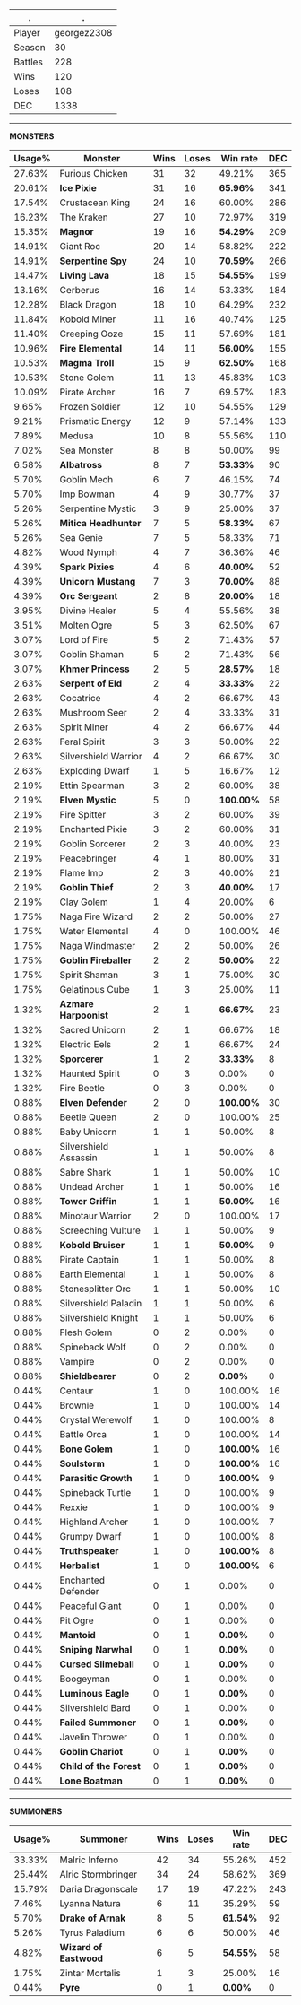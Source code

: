 .|.
|-|-
Player|georgez2308
Season|30
Battles|228
Wins|120
Loses|108
DEC|1338

---
**MONSTERS**

Usage%|Monster|Wins|Loses|Win rate|DEC|
-|-|-|-|-|-|
27.63%|Furious Chicken|31|32|49.21%|365|
20.61%|**Ice Pixie**|31|16|**65.96%**|341|
17.54%|Crustacean King|24|16|60.00%|286|
16.23%|The Kraken|27|10|72.97%|319|
15.35%|**Magnor**|19|16|**54.29%**|209|
14.91%|Giant Roc|20|14|58.82%|222|
14.91%|**Serpentine Spy**|24|10|**70.59%**|266|
14.47%|**Living Lava**|18|15|**54.55%**|199|
13.16%|Cerberus|16|14|53.33%|184|
12.28%|Black Dragon|18|10|64.29%|232|
11.84%|Kobold Miner|11|16|40.74%|125|
11.40%|Creeping Ooze|15|11|57.69%|181|
10.96%|**Fire Elemental**|14|11|**56.00%**|155|
10.53%|**Magma Troll**|15|9|**62.50%**|168|
10.53%|Stone Golem|11|13|45.83%|103|
10.09%|Pirate Archer|16|7|69.57%|183|
9.65%|Frozen Soldier|12|10|54.55%|129|
9.21%|Prismatic Energy|12|9|57.14%|133|
7.89%|Medusa|10|8|55.56%|110|
7.02%|Sea Monster|8|8|50.00%|99|
6.58%|**Albatross**|8|7|**53.33%**|90|
5.70%|Goblin Mech|6|7|46.15%|74|
5.70%|Imp Bowman|4|9|30.77%|37|
5.26%|Serpentine Mystic|3|9|25.00%|37|
5.26%|**Mitica Headhunter**|7|5|**58.33%**|67|
5.26%|Sea Genie|7|5|58.33%|71|
4.82%|Wood Nymph|4|7|36.36%|46|
4.39%|**Spark Pixies**|4|6|**40.00%**|52|
4.39%|**Unicorn Mustang**|7|3|**70.00%**|88|
4.39%|**Orc Sergeant**|2|8|**20.00%**|18|
3.95%|Divine Healer|5|4|55.56%|38|
3.51%|Molten Ogre|5|3|62.50%|67|
3.07%|Lord of Fire|5|2|71.43%|57|
3.07%|Goblin Shaman|5|2|71.43%|56|
3.07%|**Khmer Princess**|2|5|**28.57%**|18|
2.63%|**Serpent of Eld**|2|4|**33.33%**|22|
2.63%|Cocatrice|4|2|66.67%|43|
2.63%|Mushroom Seer|2|4|33.33%|31|
2.63%|Spirit Miner|4|2|66.67%|44|
2.63%|Feral Spirit|3|3|50.00%|22|
2.63%|Silvershield Warrior|4|2|66.67%|30|
2.63%|Exploding Dwarf|1|5|16.67%|12|
2.19%|Ettin Spearman|3|2|60.00%|38|
2.19%|**Elven Mystic**|5|0|**100.00%**|58|
2.19%|Fire Spitter|3|2|60.00%|39|
2.19%|Enchanted Pixie|3|2|60.00%|31|
2.19%|Goblin Sorcerer|2|3|40.00%|23|
2.19%|Peacebringer|4|1|80.00%|31|
2.19%|Flame Imp|2|3|40.00%|21|
2.19%|**Goblin Thief**|2|3|**40.00%**|17|
2.19%|Clay Golem|1|4|20.00%|6|
1.75%|Naga Fire Wizard|2|2|50.00%|27|
1.75%|Water Elemental|4|0|100.00%|46|
1.75%|Naga Windmaster|2|2|50.00%|26|
1.75%|**Goblin Fireballer**|2|2|**50.00%**|22|
1.75%|Spirit Shaman|3|1|75.00%|30|
1.75%|Gelatinous Cube|1|3|25.00%|11|
1.32%|**Azmare Harpoonist**|2|1|**66.67%**|23|
1.32%|Sacred Unicorn|2|1|66.67%|18|
1.32%|Electric Eels|2|1|66.67%|24|
1.32%|**Sporcerer**|1|2|**33.33%**|8|
1.32%|Haunted Spirit|0|3|0.00%|0|
1.32%|Fire Beetle|0|3|0.00%|0|
0.88%|**Elven Defender**|2|0|**100.00%**|30|
0.88%|Beetle Queen|2|0|100.00%|25|
0.88%|Baby Unicorn|1|1|50.00%|8|
0.88%|Silvershield Assassin|1|1|50.00%|8|
0.88%|Sabre Shark|1|1|50.00%|10|
0.88%|Undead Archer|1|1|50.00%|16|
0.88%|**Tower Griffin**|1|1|**50.00%**|16|
0.88%|Minotaur Warrior|2|0|100.00%|17|
0.88%|Screeching Vulture|1|1|50.00%|9|
0.88%|**Kobold Bruiser**|1|1|**50.00%**|9|
0.88%|Pirate Captain|1|1|50.00%|8|
0.88%|Earth Elemental|1|1|50.00%|8|
0.88%|Stonesplitter Orc|1|1|50.00%|10|
0.88%|Silvershield Paladin|1|1|50.00%|6|
0.88%|Silvershield Knight|1|1|50.00%|6|
0.88%|Flesh Golem|0|2|0.00%|0|
0.88%|Spineback Wolf|0|2|0.00%|0|
0.88%|Vampire|0|2|0.00%|0|
0.88%|**Shieldbearer**|0|2|**0.00%**|0|
0.44%|Centaur|1|0|100.00%|16|
0.44%|Brownie|1|0|100.00%|14|
0.44%|Crystal Werewolf|1|0|100.00%|8|
0.44%|Battle Orca|1|0|100.00%|14|
0.44%|**Bone Golem**|1|0|**100.00%**|16|
0.44%|**Soulstorm**|1|0|**100.00%**|16|
0.44%|**Parasitic Growth**|1|0|**100.00%**|9|
0.44%|Spineback Turtle|1|0|100.00%|9|
0.44%|Rexxie|1|0|100.00%|9|
0.44%|Highland Archer|1|0|100.00%|7|
0.44%|Grumpy Dwarf|1|0|100.00%|8|
0.44%|**Truthspeaker**|1|0|**100.00%**|8|
0.44%|**Herbalist**|1|0|**100.00%**|6|
0.44%|Enchanted Defender|0|1|0.00%|0|
0.44%|Peaceful Giant|0|1|0.00%|0|
0.44%|Pit Ogre|0|1|0.00%|0|
0.44%|**Mantoid**|0|1|**0.00%**|0|
0.44%|**Sniping Narwhal**|0|1|**0.00%**|0|
0.44%|**Cursed Slimeball**|0|1|**0.00%**|0|
0.44%|Boogeyman|0|1|0.00%|0|
0.44%|**Luminous Eagle**|0|1|**0.00%**|0|
0.44%|Silvershield Bard|0|1|0.00%|0|
0.44%|**Failed Summoner**|0|1|**0.00%**|0|
0.44%|Javelin Thrower|0|1|0.00%|0|
0.44%|**Goblin Chariot**|0|1|**0.00%**|0|
0.44%|**Child of the Forest**|0|1|**0.00%**|0|
0.44%|**Lone Boatman**|0|1|**0.00%**|0|

---
**SUMMONERS**

Usage%|Summoner|Wins|Loses|Win rate|DEC|
-|-|-|-|-|-|
33.33%|Malric Inferno|42|34|55.26%|452|
25.44%|Alric Stormbringer|34|24|58.62%|369|
15.79%|Daria Dragonscale|17|19|47.22%|243|
7.46%|Lyanna Natura|6|11|35.29%|59|
5.70%|**Drake of Arnak**|8|5|**61.54%**|92|
5.26%|Tyrus Paladium|6|6|50.00%|46|
4.82%|**Wizard of Eastwood**|6|5|**54.55%**|58|
1.75%|Zintar Mortalis|1|3|25.00%|16|
0.44%|**Pyre**|0|1|**0.00%**|0|
